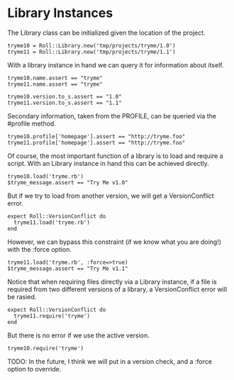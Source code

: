# Library Instances

The Library class can be initialized given the location of the project.

    tryme10 = Roll::Library.new('tmp/projects/tryme/1.0')
    tryme11 = Roll::Library.new('tmp/projects/tryme/1.1')

With a library instance in hand we can query it for information about itself.

    tryme10.name.assert == "tryme"
    tryme11.name.assert == "tryme"

    tryme10.version.to_s.assert == "1.0"
    tryme11.version.to_s.assert == "1.1"

Secondary information, taken from the PROFILE, can be queried via the #profile
method.

    tryme10.profile['homepage'].assert == "http://tryme.foo"
    tryme11.profile['homepage'].assert == "http://tryme.foo"

Of course, the most important function of a library is to load and require
a script. With an Library instance in hand this can be achieved directly.

    tryme10.load('tryme.rb')
    $tryme_message.assert == "Try Me v1.0"

But if we try to load from another version, we will get a VersionConflict
error.

    expect Roll::VersionConflict do
      tryme11.load('tryme.rb')
    end

However, we can bypass this constraint (if we know what you are doing!) with
the :force option.

    tryme11.load('tryme.rb', :force=>true)
    $tryme_message.assert == "Try Me v1.1"

Notice that when requiring files directly via a Library instance, if a file
is required from two different versions of a library, a VersionConflict
error will be rasied.

    expect Roll::VersionConflict do
      tryme11.require('tryme')
    end

But there is no error if we use the active version.

    tryme10.require('tryme')

TODO: In the future, I think we will put in a version check, and a :force
option to override.

